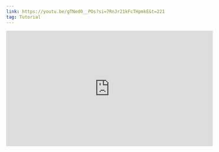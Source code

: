 ```yaml
---
link: https://youtu.be/gTNed0__POs?si=7RnJr21kFcTHpmkE&t=221
tag: Tutorial
---
```


<iframe width="560" height="315" src="https://www.youtube.com/embed/gTNed0__POs?si=mRkQSMMnoFBUrPoO&amp;start=221" title="YouTube video player" frameborder="0" allow="accelerometer; autoplay; clipboard-write; encrypted-media; gyroscope; picture-in-picture; web-share" referrerpolicy="strict-origin-when-cross-origin" allowfullscreen></iframe>
